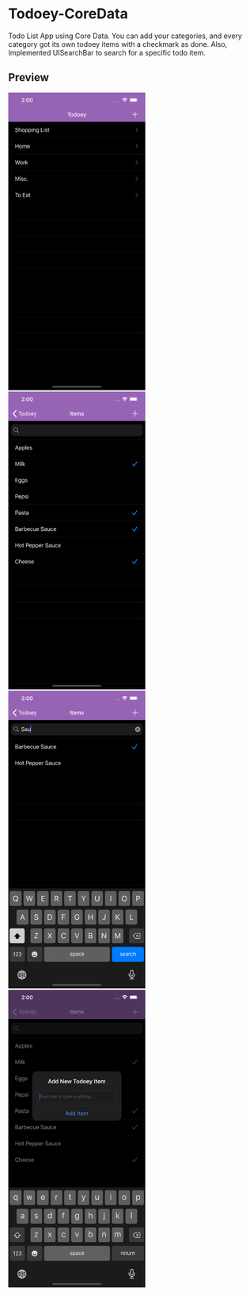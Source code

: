 # Todoey-CoreData
Todo List App using Core Data. You can add your categories, and every category got its own todoey items with a checkmark as done. Also, Implemented UISearchBar to search for a specific todo item.
## Preview
<img src="/screenshot/1.png" alt="Demo" height="600px"/> <img src="/screenshot/2.png" alt="Demo" height="600px"/>
<img src="/screenshot/3.png" alt="Demo" height="600px"/> <img src="/screenshot/4.png" alt="Demo" height="600px"/>
